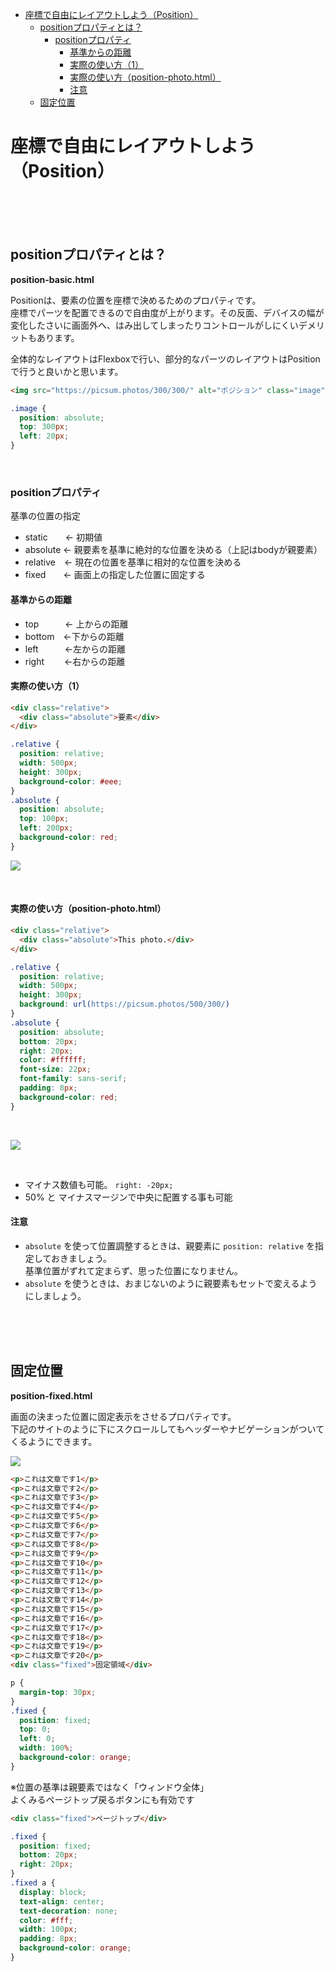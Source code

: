 - [座標で自由にレイアウトしよう（Position）](#座標で自由にレイアウトしようposition)
  - [positionプロパティとは？](#positionプロパティとは)
    - [positionプロパティ](#positionプロパティ)
      - [基準からの距離](#基準からの距離)
      - [実際の使い方（1）](#実際の使い方1)
      - [実際の使い方（position-photo.html）](#実際の使い方position-photohtml)
      - [注意](#注意)
  - [固定位置](#固定位置)


# 座標で自由にレイアウトしよう（Position）

<br><br><br>

## positionプロパティとは？

**position-basic.html**

Positionは、要素の位置を座標で決めるためのプロパティです。  
座標でパーツを配置できるので自由度が上がります。その反面、デバイスの幅が変化したさいに画面外へ、はみ出してしまったりコントロールがしにくいデメリットもあります。  


全体的なレイアウトはFlexboxで行い、部分的なパーツのレイアウトはPositionで行うと良いかと思います。


```html
<img src="https://picsum.photos/300/300/" alt="ポジション" class="image">
```
```css
.image {
  position: absolute;
  top: 300px;
  left: 20px;
}
```
<br>

### positionプロパティ

基準の位置の指定

- static　　← 初期値
- absolute  ← 親要素を基準に絶対的な位置を決める（上記はbodyが親要素）
- relative　← 現在の位置を基準に相対的な位置を決める
- fixed　　← 画面上の指定した位置に固定する


#### 基準からの距離

- top　　　← 上からの距離
- bottom　←下からの距離
- left　　　←左からの距離
- right　　 ←右からの距離


#### 実際の使い方（1）

```html
<div class="relative">
  <div class="absolute">要素</div>
</div>
```
```css
.relative {
  position: relative;
  width: 500px;
  height: 300px;
  background-color: #eee;
}
.absolute {
  position: absolute;
  top: 100px;
  left: 200px;
  background-color: red;
}
```

![](https://laro.jp/lesson/images/lesson-css-position1.png)

<br>

#### 実際の使い方（position-photo.html）

```html
<div class="relative">
  <div class="absolute">This photo.</div>
</div>
```
```css
.relative {
  position: relative;
  width: 500px;
  height: 300px;
  background: url(https://picsum.photos/500/300/)
}
.absolute {
  position: absolute;
  bottom: 20px;
  right: 20px;
  color: #ffffff;
  font-size: 22px;
  font-family: sans-serif;
  padding: 8px;
  background-color: red;
}
```
<br>

![](https://laro.jp/lesson/images/lesson-css-position2.png)

<br>

- マイナス数値も可能。 `right: -20px;`  
- 50% と マイナスマージンで中央に配置する事も可能


#### 注意

* `absolute`  を使って位置調整するときは、親要素に  `position: relative`  を指定しておきましょう。  
基準位置がずれて定まらず、思った位置になりません。
* `absolute`  を使うときは、おまじないのように親要素もセットで変えるようにしましょう。


<br><br><br>

## 固定位置

**position-fixed.html**  

画面の決まった位置に固定表示をさせるプロパティです。  
下記のサイトのように下にスクロールしてもヘッダーやナビゲーションがついてくるようにできます。  


![](https://laro.jp/lesson/images/lesson-css-position3.gif)


```html
<p>これは文章です1</p>
<p>これは文章です2</p>
<p>これは文章です3</p>
<p>これは文章です4</p>
<p>これは文章です5</p>
<p>これは文章です6</p>
<p>これは文章です7</p>
<p>これは文章です8</p>
<p>これは文章です9</p>
<p>これは文章です10</p>
<p>これは文章です11</p>
<p>これは文章です12</p>
<p>これは文章です13</p>
<p>これは文章です14</p>
<p>これは文章です15</p>
<p>これは文章です16</p>
<p>これは文章です17</p>
<p>これは文章です18</p>
<p>これは文章です19</p>
<p>これは文章です20</p>
<div class="fixed">固定領域</div>
```
```css
p {
  margin-top: 30px;
}
.fixed {
  position: fixed;
  top: 0;
  left: 0;
  width: 100%;
  background-color: orange;
}
```

※位置の基準は親要素ではなく「ウィンドウ全体」  
よくみるページトップ戻るボタンにも有効です

```html
<div class="fixed">ページトップ</div>
```
```css    
.fixed {
  position: fixed;
  bottom: 20px;
  right: 20px;
}
.fixed a {
  display: block;
  text-align: center;
  text-decoration: none;
  color: #fff;
  width: 100px;
  padding: 8px;
  background-color: orange;
}
```